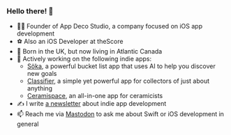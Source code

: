 ### Hello there! 👋

- 👨‍💻 Founder of App Deco Studio, a company focused on iOS app development
- ⚽️ Also an iOS Developer at theScore
- 🏡 Born in the UK, but now living in Atlantic Canada
- 📲 Actively working on the following indie apps:
  - [Söka](https://soka.appdeco.ca), a powerful bucket list app that uses AI to help you discover new goals
  - [Classifier](https://classifier.appdeco.ca), a simple yet powerful app for collectors of just about anything
  - [Ceramispace](https://ceramispace.appdeco.ca), an all-in-one app for ceramicists
- ✍️ I write [a newsletter](https://roddymunro.substack.com) about indie app development
- 📫 Reach me via [Mastodon](https://iosdev.space/@podomunro) to ask me about Swift or iOS development in general
